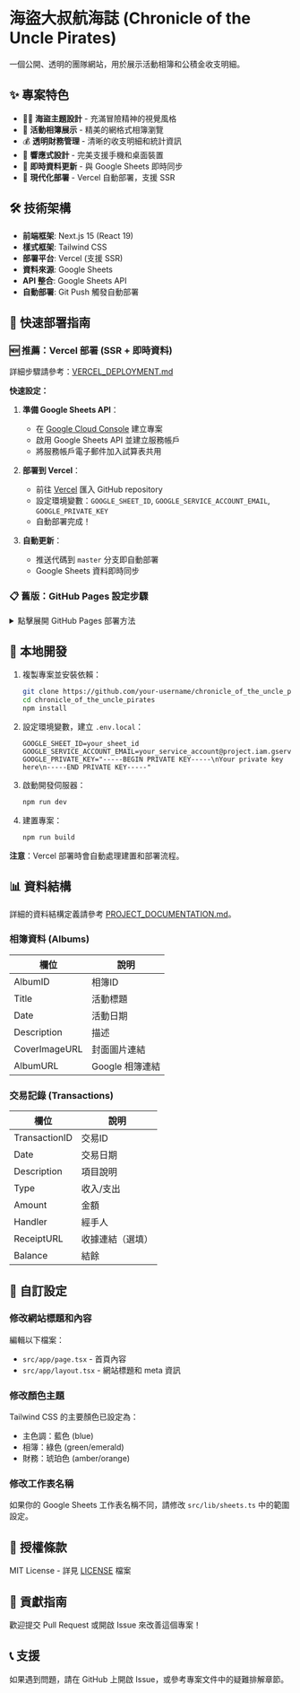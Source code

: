 # 海盜大叔航海誌 (Chronicle of the Uncle Pirates)

一個公開、透明的團隊網站，用於展示活動相簿和公積金收支明細。

## ✨ 專案特色

- 🏴‍☠️ **海盜主題設計** - 充滿冒險精神的視覺風格
- 📸 **活動相簿展示** - 精美的網格式相簿瀏覽
- 💰 **透明財務管理** - 清晰的收支明細和統計資訊
- 📱 **響應式設計** - 完美支援手機和桌面裝置
- 🔄 **即時資料更新** - 與 Google Sheets 即時同步
- 🚀 **現代化部署** - Vercel 自動部署，支援 SSR

## 🛠 技術架構

- **前端框架**: Next.js 15 (React 19)
- **樣式框架**: Tailwind CSS
- **部署平台**: Vercel (支援 SSR)
- **資料來源**: Google Sheets
- **API 整合**: Google Sheets API
- **自動部署**: Git Push 觸發自動部署

## 🚀 快速部署指南

### 🆕 推薦：Vercel 部署 (SSR + 即時資料)

詳細步驟請參考：[VERCEL_DEPLOYMENT.md](./VERCEL_DEPLOYMENT.md)

**快速設定：**

1. **準備 Google Sheets API**：
   - 在 [Google Cloud Console](https://console.cloud.google.com/) 建立專案
   - 啟用 Google Sheets API 並建立服務帳戶
   - 將服務帳戶電子郵件加入試算表共用

2. **部署到 Vercel**：
   - 前往 [Vercel](https://vercel.com/) 匯入 GitHub repository
   - 設定環境變數：`GOOGLE_SHEET_ID`, `GOOGLE_SERVICE_ACCOUNT_EMAIL`, `GOOGLE_PRIVATE_KEY`
   - 自動部署完成！

3. **自動更新**：
   - 推送代碼到 `master` 分支即自動部署
   - Google Sheets 資料即時同步

### 📋 舊版：GitHub Pages 設定步驟

<details>
<summary>點擊展開 GitHub Pages 部署方法</summary>

### 第一步：準備 Google Sheets

1. 建立一個新的 Google Sheets 試算表
2. 將試算表重新命名為「收支明細」或其他合適的名稱
3. 確保工作表名稱為「相簿」和「收支明細」
4. 設定資料結構（參考 PROJECT_DOCUMENTATION.md）

### 第二步：設定 Google Sheets API

1. 前往 [Google Cloud Console](https://console.cloud.google.com/)
2. 建立新專案或選擇現有專案
3. 啟用 Google Sheets API
4. 建立服務帳戶：
   - 前往「IAM 和管理」> 「服務帳戶」
   - 建立服務帳戶
   - 下載 JSON 憑證檔案
5. 將服務帳戶的電子郵件地址加入 Google Sheets 的共用對象（檢視者權限）

### 第三步：設定 GitHub

1. Fork 或複製此專案到你的 GitHub 帳戶
2. 在 GitHub 儲存庫設定中，啟用 GitHub Pages
3. 設定以下 Secrets（Settings > Secrets and variables > Actions）：
   ```
   GOOGLE_SHEET_ID=你的Google Sheets ID
   GOOGLE_SERVICE_ACCOUNT_EMAIL=服務帳戶電子郵件
   GOOGLE_PRIVATE_KEY=服務帳戶私鑰（完整的 JSON 檔案內容）
   ```

### 第四步：設定 Google Apps Script

1. 前往 [Google Apps Script](https://script.google.com/)
2. 建立新專案
3. 將 `google-apps-script/updateWebsite.gs` 的內容貼入
4. 設定腳本屬性：
   - 前往「專案設定」> 「腳本屬性」
   - 新增以下屬性：
     ```
     GITHUB_TOKEN=你的GitHub Personal Access Token
     GITHUB_OWNER=你的GitHub使用者名稱
     GITHUB_REPO=chronicle_of_the_uncle_pirates
     ```

### 第五步：在 Google Sheets 中建立觸發按鈕

1. 在 Google Sheets 中插入圖片或按鈕
2. 點選圖片/按鈕，選擇「指派指令碼」
3. 輸入函式名稱：`updateWebsite`
4. 儲存並測試

</details>

## 🚀 本地開發

1. 複製專案並安裝依賴：
   ```bash
   git clone https://github.com/your-username/chronicle_of_the_uncle_pirates.git
   cd chronicle_of_the_uncle_pirates
   npm install
   ```

2. 設定環境變數，建立 `.env.local`：
   ```env
   GOOGLE_SHEET_ID=your_sheet_id
   GOOGLE_SERVICE_ACCOUNT_EMAIL=your_service_account@project.iam.gserviceaccount.com
   GOOGLE_PRIVATE_KEY="-----BEGIN PRIVATE KEY-----\nYour private key here\n-----END PRIVATE KEY-----"
   ```

3. 啟動開發伺服器：
   ```bash
   npm run dev
   ```

4. 建置專案：
   ```bash
   npm run build
   ```

**注意**：Vercel 部署時會自動處理建置和部署流程。

## 📊 資料結構

詳細的資料結構定義請參考 [PROJECT_DOCUMENTATION.md](./PROJECT_DOCUMENTATION.md)。

### 相簿資料 (Albums)
| 欄位 | 說明 |
|------|------|
| AlbumID | 相簿ID |
| Title | 活動標題 |
| Date | 活動日期 |
| Description | 描述 |
| CoverImageURL | 封面圖片連結 |
| AlbumURL | Google 相簿連結 |

### 交易記錄 (Transactions)
| 欄位 | 說明 |
|------|------|
| TransactionID | 交易ID |
| Date | 交易日期 |
| Description | 項目說明 |
| Type | 收入/支出 |
| Amount | 金額 |
| Handler | 經手人 |
| ReceiptURL | 收據連結（選填） |
| Balance | 結餘 |

## 🔧 自訂設定

### 修改網站標題和內容

編輯以下檔案：
- `src/app/page.tsx` - 首頁內容
- `src/app/layout.tsx` - 網站標題和 meta 資訊

### 修改顏色主題

Tailwind CSS 的主要顏色已設定為：
- 主色調：藍色 (blue)
- 相簿：綠色 (green/emerald)
- 財務：琥珀色 (amber/orange)

### 修改工作表名稱

如果你的 Google Sheets 工作表名稱不同，請修改 `src/lib/sheets.ts` 中的範圍設定。

## 📝 授權條款

MIT License - 詳見 [LICENSE](LICENSE) 檔案

## 🤝 貢獻指南

歡迎提交 Pull Request 或開啟 Issue 來改善這個專案！

## 📞 支援

如果遇到問題，請在 GitHub 上開啟 Issue，或參考專案文件中的疑難排解章節。